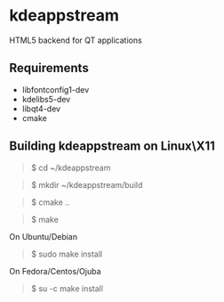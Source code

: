 # kdeappstream
HTML5 backend for QT applications

Requirements
------------
* libfontconfig1-dev
* kdelibs5-dev
* libqt4-dev
* cmake



Building kdeappstream on Linux\X11
----------------------------------

>$ cd ~/kdeappstream

>$ mkdir ~/kdeappstream/build

>$ cmake ..

>$ make

On Ubuntu/Debian
>$ sudo make install

On Fedora/Centos/Ojuba
>$ su -c make install

